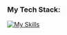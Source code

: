 ### My Tech Stack:
[![My Skills](https://skillicons.dev/icons?i=javascript,react,nextjs,tailwindcss,sequelize,nodejs,postgres&theme=light)](https://skillicons.dev)

<!--
**ivishalgautam/ivishalgautam** is a ✨ _special_ ✨ repository because its `README.md` (this file) appears on your GitHub profile.

Here are some ideas to get you started:

- 🔭 I’m currently working on ...
- 🌱 I’m currently learning ...
- 👯 I’m looking to collaborate on ...
- 🤔 I’m looking for help with ...
- 💬 Ask me about ...
- 📫 How to reach me: ...
- 😄 Pronouns: ...
- ⚡ Fun fact: ...
-->
